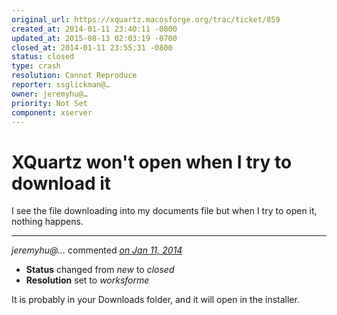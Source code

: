 ```yaml
---
original_url: https://xquartz.macosforge.org/trac/ticket/859
created_at: 2014-01-11 23:40:11 -0800
updated_at: 2015-08-13 02:03:19 -0700
closed_at: 2014-01-11 23:55:31 -0800
status: closed
type: crash
resolution: Cannot Reproduce
reporter: ssglickman@…
owner: jeremyhu@…
priority: Not Set
component: xserver
---
```


XQuartz won't open when I try to download it
============================================


I see the file downloading into my documents file but when I try to open it, nothing happens.



---

*jeremyhu@…* commented *[on Jan 11, 2014](https://xquartz.macosforge.org/trac/ticket/859#comment:1 "January 11, 2014 at 11:55 PM PST")*

-   **Status** changed from *new* to *closed*
-   **Resolution** set to *worksforme*

It is probably in your Downloads folder, and it will open in the installer.



